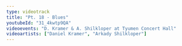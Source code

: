 ```yaml
---
type: videotrack
title: "Pt. 18 - Blues"
youtubeId: "31_4kwtp9QA"
videoevents: "D. Kramer & A. Shilkloper at Tyumen Concert Hall"
videoartists: ["Daniel Kramer", "Arkady Shilkloper"]
---
```

